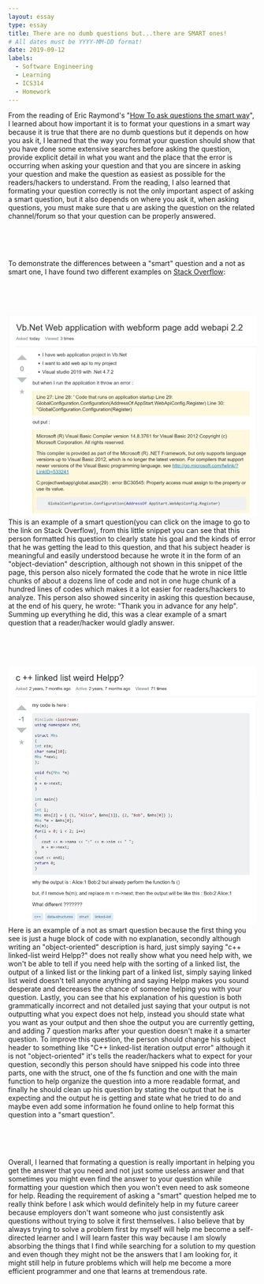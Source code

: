 ```yaml
---
layout: essay
type: essay
title: There are no dumb questions but...there are SMART ones!
# All dates must be YYYY-MM-DD format!
date: 2019-09-12
labels:
  - Software Engineering
  - Learning
  - ICS314
  - Homework
---
```


From the reading of Eric Raymond's "<a href = "http://www.catb.org/esr/faqs/smart-questions.html">How To ask questions the smart way</a>", I learned about how important it is to format your questions in a smart way because it is true that there are no dumb questions but it depends on how you ask it, I learned that the way you format your question should show that you have done some extensive searches before asking the question, provide explicit detail in what you want and the place that the error is occurring when asking your question and that you are sincere in asking your question and make the question as easiest as possible for the readers/hackers to understand. From the reading, I also learned that  formating your question correctly is not the only important aspect of asking a smart question, but it also depends on where you ask it, when asking questions, you must make sure that u are asking the question on the related channel/forum so that your question can be properly answered.

<br><br><br> 

To demonstrate the differences between a "smart" question and a not as smart one, I have found two different examples on <a href= "https://stackoverflow.com">Stack Overflow</a>:

<br><br><br>

<a href= "https://stackoverflow.com/questions/57920268/vb-net-web-application-with-webform-page-add-webapi-2-2"><img class="ui large right floated image" src="../images/Annotation 2019-09-12 225856.jpg"></a> This is an example of a smart question(you can click on the image to go to the link on Stack Overflow), from this little snippet you can see that this person formatted his question to clearly state his goal and the kinds of error that he was getting the lead to this question, and that his subject header is meaningful and easily understood because he wrote it in the form of an "object-deviation" description, although not shown in this snippet of the page, this person also nicely formated the code that he wrote in nice little chunks of about a dozens line of code and not in one huge chunk of a hundred lines of codes which makes it a lot easier for readers/hackers to analyze. This person also showed sincerity in asking this question because, at the end of his query, he wrote: "Thank you in advance for any help". Summing up everything he did, this was a clear example of a smart question that a reader/hacker would gladly answer.

<br><br><br>

<a href= "https://stackoverflow.com/questions/42019848/c-linked-list-weird-helpp"><img class="ui large right floated image" src="../images/Not-so-smart.jpg"></a> Here is an example of a not as smart question because the first thing you see is just a huge block of code with no explanation, secondly although writing an "object-oriented" description is hard, just simply saying "c++ linked-list weird Helpp?" does not really show what you need help with, we won't be able to tell if you need help with the sorting of a linked list, the output of a linked list or the linking part of a linked list, simply saying linked list weird doesn't tell anyone anything and saying Helpp makes you sound desperate and decreases the chance of someone helping you with your question. Lastly, you can see that his explanation of his question is both grammatically incorrect and not detailed just saying that your output is not outputting what you expect does not help, instead you should state what you want as your output and then shoe the output you are currently getting, and adding 7 question marks after your question doesn't make it a smarter question. To improve this question, the person should change his subject header to something like "C++ linked-list iteration output error" although it is not "object-oriented" it's tells the reader/hackers what to expect for your question, secondly this person should have snipped his code into three parts, one with the struct, one of the fs function and one with the main function to help organize the question into a more readable format, and finally he should clean up his question by stating the output that he is expecting and the output he is getting and state what he tried to do and maybe even add some information he found online to help format this question into a "smart question".

<br><br><br>

Overall, I learned that formating a question is really important in helping you get the answer that you need and not just some useless answer and that sometimes you might even find the answer to your question while formatting your question which then you won't even need to ask someone for help. Reading the requirement of asking a "smart" question helped me to really think before I ask which would definitely help in my future career because employers don't want someone who just consistently ask questions without trying to solve it first themselves. I also believe that by always trying to solve a problem first by myself will help me become a self-directed learner and I will learn faster this way because I am slowly absorbing the things that I find while searching for a solution to my question and even though they might not be the answers that I am looking for, it might still help in future problems which will help me become a more efficient programmer and one that learns at tremendous rate.

